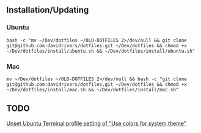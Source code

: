 ## Installation/Updating
### Ubuntu
`bash -c "mv ~/Dev/dotfiles ~/OLD-DOTFILES 2>/dev/null && git clone git@github.com:davidrivers/dotfiles.git ~/Dev/dotfiles && chmod +x ~/Dev/dotfiles/install/ubuntu.sh && ~/Dev/dotfiles/install/ubuntu.sh"`

### Mac
`mv ~/Dev/dotfiles ~/OLD-DOTFILES 2>/dev/null && bash -c "git clone git@github.com:davidrivers/dotfiles.git ~/Dev/dotfiles && chmod +x ~/Dev/dotfiles/install/mac.sh && ~/Dev/dotfiles/install/mac.sh"`

## TODO
[Unset Ubuntu Terminal profile setting of "Use colors for system theme"](https://askubuntu.com/questions/628122/how-can-i-set-the-background-color-of-gnome-terminal-using-gconftool-2)

